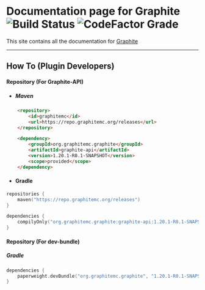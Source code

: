 # Documentation page for Graphite ![Build Status](https://img.shields.io/github/actions/workflow/status/GraphiteMC/Graphite/build.yml)  ![CodeFactor Grade](https://img.shields.io/codefactor/grade/github/GraphiteMC/Graphite/ver%2F1.20.1)

This site contains all the documentation for [Graphite](https://github.com/GraphiteMC/Graphite)
___
## How To (Plugin Developers)

#### Repository (For Graphite-API)
  * ##### Maven
```html
    <repository>
        <id>graphitemc</id>
        <url>https://repo.graphitemc.org/releases</url>
    </repository>
```
```html
    <dependency>
        <groupId>org.graphitemc.graphite</groupId>
        <artifactId>graphite-api</artifactId>
        <version>1.20.1-R0.1-SNAPSHOT</version>
        <scope>provided</scope>
    </dependency>
```

  * #### Gradle
```kotlin
repositories {
    maven("https://repo.graphitemc.org/releases")
}
```
```kotlin
dependencies {
    compilyOnly("org.graphitemc.graphite:graphite-api:1.20.1-R0.1-SNAPSHOT")
}
```


#### Repository (For dev-bundle)
##### Gradle
```kotlin
dependencies {
    paperweight.devBundle("org.graphitemc.graphite", "1.20.1-R0.1-SNAPSHOT")
}
```